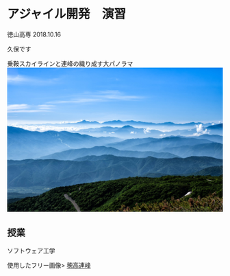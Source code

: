 # アジャイル開発　演習
  徳山高専  2018.10.16
  
久保です

乗鞍スカイラインと連峰の織り成す大パノラマ
![](Mountain.jpg)

## 授業
  ソフトウェア工学

使用したフリー画像>
[穂高連峰](https://www.pakutaso.com/20181015275post-17515.html)
